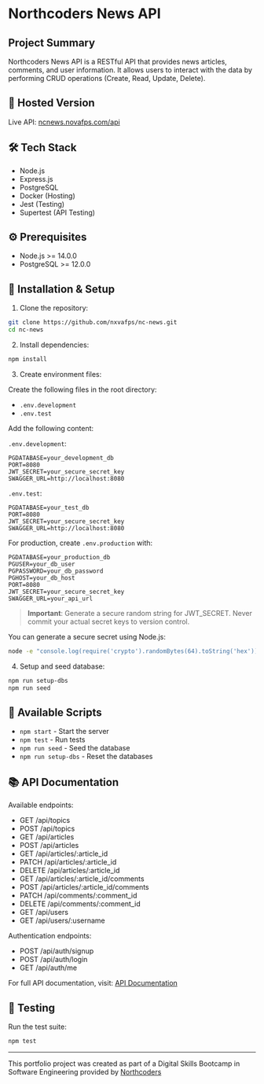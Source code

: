 # Northcoders News API

## Project Summary

Northcoders News API is a RESTful API that provides news articles, comments, and user information. It allows users to interact with the data by performing CRUD operations (Create, Read, Update, Delete).

## 🚀 Hosted Version

Live API: [ncnews.novafps.com/api](http://ncnews.novafps.com/api)

## 🛠️ Tech Stack

- Node.js
- Express.js
- PostgreSQL
- Docker (Hosting)
- Jest (Testing)
- Supertest (API Testing)

## ⚙️ Prerequisites

- Node.js >= 14.0.0
- PostgreSQL >= 12.0.0

## 🔧 Installation & Setup

1. Clone the repository:

```bash
git clone https://github.com/nxvafps/nc-news.git
cd nc-news
```

2. Install dependencies:

```bash
npm install
```

3. Create environment files:

Create the following files in the root directory:

- `.env.development`
- `.env.test`

Add the following content:

`.env.development`:

```env
PGDATABASE=your_development_db
PORT=8080
JWT_SECRET=your_secure_secret_key
SWAGGER_URL=http://localhost:8080
```

`.env.test`:

```env
PGDATABASE=your_test_db
PORT=8080
JWT_SECRET=your_secure_secret_key
SWAGGER_URL=http://localhost:8080
```

For production, create `.env.production` with:

```env
PGDATABASE=your_production_db
PGUSER=your_db_user
PGPASSWORD=your_db_password
PGHOST=your_db_host
PORT=8080
JWT_SECRET=your_secure_secret_key
SWAGGER_URL=your_api_url
```

> **Important**: Generate a secure random string for JWT_SECRET. Never commit your actual secret keys to version control.

You can generate a secure secret using Node.js:

```bash
node -e "console.log(require('crypto').randomBytes(64).toString('hex'))"
```

4. Setup and seed database:

```bash
npm run setup-dbs
npm run seed
```

## 🚦 Available Scripts

- `npm start` - Start the server
- `npm test` - Run tests
- `npm run seed` - Seed the database
- `npm run setup-dbs` - Reset the databases

## 📚 API Documentation

Available endpoints:

- GET /api/topics
- POST /api/topics
- GET /api/articles
- POST /api/articles
- GET /api/articles/:article_id
- PATCH /api/articles/:article_id
- DELETE /api/articles/:article_id
- GET /api/articles/:article_id/comments
- POST /api/articles/:article_id/comments
- PATCH /api/comments/:comment_id
- DELETE /api/comments/:comment_id
- GET /api/users
- GET /api/users/:username

Authentication endpoints:

- POST /api/auth/signup
- POST /api/auth/login
- GET /api/auth/me

For full API documentation, visit: [API Documentation](http://ncnews.novafps.com/api-docs)

## 🧪 Testing

Run the test suite:

```bash
npm test
```

---

This portfolio project was created as part of a Digital Skills Bootcamp in Software Engineering provided by [Northcoders](https://northcoders.com/)
